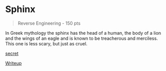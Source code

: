 # Sphinx
> Reverse Engineering - 150 pts

In Greek mythology the sphinx has the head of a human, the body of a lion and the wings of an eagle and is known to be treacherous and merciless. <br>
This one is less scary, but just as cruel. <br>

[secret](./sphinx)

[Writeup](./writeup.md)
